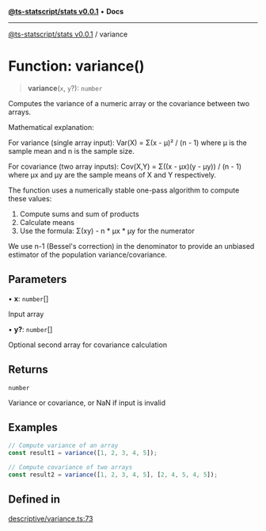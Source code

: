 [**@ts-statscript/stats v0.0.1**](../README.md) • **Docs**

***

[@ts-statscript/stats v0.0.1](../globals.md) / variance

# Function: variance()

> **variance**(`x`, `y`?): `number`

Computes the variance of a numeric array or the covariance between two arrays.

Mathematical explanation:

For variance (single array input):
Var(X) = Σ(x - μ)² / (n - 1)
where μ is the sample mean and n is the sample size.

For covariance (two array inputs):
Cov(X,Y) = Σ((x - μx)(y - μy)) / (n - 1)
where μx and μy are the sample means of X and Y respectively.

The function uses a numerically stable one-pass algorithm to compute these values:
1. Compute sums and sum of products
2. Calculate means
3. Use the formula: Σ(xy) - n * μx * μy for the numerator

We use n-1 (Bessel's correction) in the denominator to provide
an unbiased estimator of the population variance/covariance.

## Parameters

• **x**: `number`[]

Input array

• **y?**: `number`[]

Optional second array for covariance calculation

## Returns

`number`

Variance or covariance, or NaN if input is invalid

## Examples

```ts
// Compute variance of an array
const result1 = variance([1, 2, 3, 4, 5]);
```

```ts
// Compute covariance of two arrays
const result2 = variance([1, 2, 3, 4, 5], [2, 4, 5, 4, 5]);
```

## Defined in

[descriptive/variance.ts:73](https://github.com/ts-statscript/stats/blob/dceb26cb9061e91eee4cc8c843a1713ba4debe0f/src/descriptive/variance.ts#L73)
